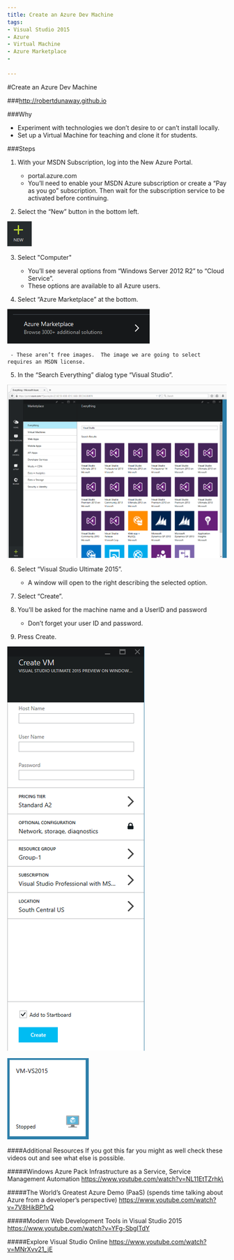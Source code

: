```yaml
---
title: Create an Azure Dev Machine
tags:
- Visual Studio 2015
- Azure
- Virtual Machine
- Azure Marketplace
- 

---
```



#Create an Azure Dev Machine

###http://robertdunaway.github.io

###Why
- Experiment with technologies we don’t desire to or can’t install locally.
- Set up a Virtual Machine for teaching and clone it for students.

###Steps

 1. With your MSDN Subscription, log into the New Azure Portal.

     - portal.azure.com
     - You’ll need to enable your MSDN Azure subscription or create a “Pay as you go” subscription.  Then wait for the subscription service to be activated before continuing.

 2. Select the “New” button in the bottom left.

  ![enter image description here](https://github.com/robertdunaway/blogs/blob/master/2015-04%20Create%20Azure%20Dev%20Machine/1.png?raw=true)

 3. Select "Computer"

     - You’ll see several options from “Windows Server 2012 R2” to “Cloud Service”.
     - These options are available to all Azure users.

 4. Select “Azure Marketplace” at the bottom.

  ![enter image description here](https://github.com/robertdunaway/blogs/blob/master/2015-04%20Create%20Azure%20Dev%20Machine/2.png?raw=true)

     - These aren’t free images.  The image we are going to select requires an MSDN license.

 5. In the “Search Everything” dialog type “Visual Studio”.

  ![enter image description here](https://github.com/robertdunaway/blogs/blob/master/2015-04%20Create%20Azure%20Dev%20Machine/3.png?raw=true)

 6. Select “Visual Studio Ultimate 2015”.

     - A window will open to the right describing the selected option.

 7. Select “Create”.
 8. You’ll be asked for the machine name and a UserID and password

     - Don’t forget your user ID and password.

 9. Press Create.

  ![enter image description here](https://github.com/robertdunaway/blogs/blob/master/2015-04%20Create%20Azure%20Dev%20Machine/4.png?raw=true)

  ![enter image description here](https://github.com/robertdunaway/blogs/blob/master/2015-04%20Create%20Azure%20Dev%20Machine/5.png?raw=true)


####Additional Resources
If you got this far you might as well check these videos out and see what else is possible.


#####Windows Azure Pack Infrastructure as a Service, Service Management Automation
https://www.youtube.com/watch?v=NL11EtTZrhk\


#####The World’s Greatest Azure Demo (PaaS) (spends time talking about Azure from a developer’s perspective)
https://www.youtube.com/watch?v=7V8HikBP1vQ


#####Modern Web Development Tools in Visual Studio 2015
https://www.youtube.com/watch?v=YFg-SbgITdY


#####Explore Visual Studio Online
https://www.youtube.com/watch?v=MNrXvv21_jE
